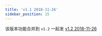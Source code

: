 ```yaml
---
title: 'v1.1 2018-11-26'
sidebar_position: 15
---
```


该版本功能合并到 `v1.2` 一起发 [v1.2 2018-11-26](/docs/版本发布记录/历史版本记录%20v1.x/v1.2%202018-11-26)